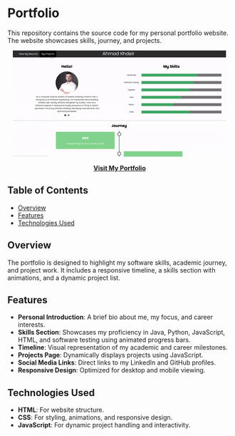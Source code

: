 # Portfolio

This repository contains the source code for my personal portfolio website. The website showcases skills, journey, and projects.
<p align="center">
  <img src="./images/download.gif" alt="Portfolio">
</p>

<p align="center">
  <a href="https://ahmadkhdeir.github.io/myportfolio/"><strong>Visit My Portfolio</strong></a>
</p>

## Table of Contents

- [Overview](#overview)
- [Features](#features)
- [Technologies Used](#technologies-used)

## Overview

The portfolio is designed to highlight my software skills, academic journey, and project work. It includes a responsive timeline, a skills section with animations, and a dynamic project list.

## Features

- **Personal Introduction**: A brief bio about me, my focus, and career interests.
- **Skills Section**: Showcases my proficiency in Java, Python, JavaScript, HTML, and software testing using animated progress bars.
- **Timeline**: Visual representation of my academic and career milestones.
- **Projects Page**: Dynamically displays projects using JavaScript.
- **Social Media Links**: Direct links to my LinkedIn and GitHub profiles.
- **Responsive Design**: Optimized for desktop and mobile viewing.

## Technologies Used

- **HTML**: For website structure.
- **CSS**: For styling, animations, and responsive design.
- **JavaScript**: For dynamic project handling and interactivity.
